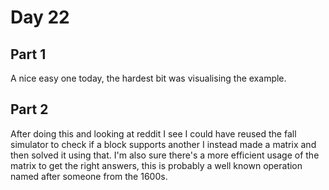 # Day 22
## Part 1
A nice easy one today, the hardest bit was visualising the example.

## Part 2
After doing this and looking at reddit I see I could have reused the fall simulator to check if a block supports another
I instead made a matrix and then solved it using that. I'm also sure there's a more efficient usage of the matrix to get
the right answers, this is probably a well known operation named after someone from the 1600s.

